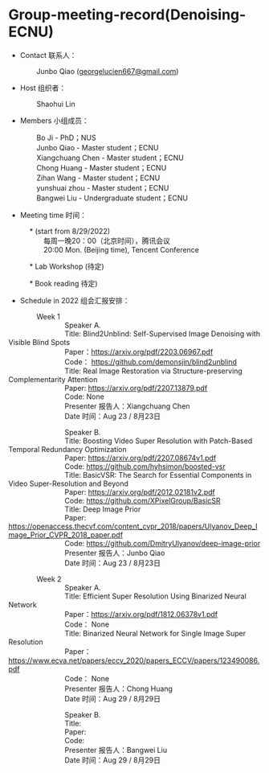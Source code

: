 # Group-meeting-record(Denoising-ECNU)

* Contact 联系人：

&emsp;&emsp;&emsp;&emsp;Junbo Qiao (georgelucien667@gmail.com)

* Host 组织者：

&emsp;&emsp;&emsp;&emsp;Shaohui Lin

* Members 小组成员：

&emsp;&emsp;&emsp;&emsp;Bo Ji - PhD；NUS<br/>
&emsp;&emsp;&emsp;&emsp;Junbo Qiao -  Master student；ECNU<br/>
&emsp;&emsp;&emsp;&emsp;Xiangchuang Chen - Master student；ECNU<br/>
&emsp;&emsp;&emsp;&emsp;Chong Huang - Master student；ECNU<br/>
&emsp;&emsp;&emsp;&emsp;Zihan Wang - Master student；ECNU<br/>
&emsp;&emsp;&emsp;&emsp;yunshuai zhou - Master student；ECNU<br/>
&emsp;&emsp;&emsp;&emsp;Bangwei Liu - Undergraduate student；ECNU<br/>

* Meeting time 时间：

&emsp;&emsp;&emsp;* (start from 8/29/2022)<br/>
&emsp;&emsp;&emsp;&emsp;&emsp;每周一晚20：00（北京时间），腾讯会议<br/>
&emsp;&emsp;&emsp;&emsp;&emsp;20:00 Mon. (Beijing time), Tencent Conference  

&emsp;&emsp;&emsp;* Lab Workshop (待定)<br/>

&emsp;&emsp;&emsp;* Book reading  待定)<br/>


* Schedule in 2022 组会汇报安排：

&emsp;&emsp;&emsp;&emsp;Week 1<br/>
&emsp;&emsp;&emsp;&emsp;&emsp;&emsp;&emsp;&emsp;Speaker A. <br/> 
&emsp;&emsp;&emsp;&emsp;&emsp;&emsp;&emsp;&emsp;Title: Blind2Unblind: Self-Supervised Image Denoising with Visible Blind Spots<br/> 
&emsp;&emsp;&emsp;&emsp;&emsp;&emsp;&emsp;&emsp;Paper：https://arxiv.org/pdf/2203.06967.pdf<br/>
&emsp;&emsp;&emsp;&emsp;&emsp;&emsp;&emsp;&emsp;Code： https://github.com/demonsjin/blind2unblind <br/> 
&emsp;&emsp;&emsp;&emsp;&emsp;&emsp;&emsp;&emsp;Title: Real Image Restoration via Structure-preserving Complementarity Attention<br/>
&emsp;&emsp;&emsp;&emsp;&emsp;&emsp;&emsp;&emsp;Paper: https://arxiv.org/pdf/2207.13879.pdf<br/> 
&emsp;&emsp;&emsp;&emsp;&emsp;&emsp;&emsp;&emsp;Code:  None<br/>
&emsp;&emsp;&emsp;&emsp;&emsp;&emsp;&emsp;&emsp;Presenter 报告人：Xiangchuang Chen <br/>
&emsp;&emsp;&emsp;&emsp;&emsp;&emsp;&emsp;&emsp;Date 时间：Aug 23 / 8月23日


&emsp;&emsp;&emsp;&emsp;&emsp;&emsp;&emsp;&emsp;Speaker B. <br/> 
&emsp;&emsp;&emsp;&emsp;&emsp;&emsp;&emsp;&emsp;Title: Boosting Video Super Resolution with Patch-Based Temporal Redundancy Optimization<br/> 
&emsp;&emsp;&emsp;&emsp;&emsp;&emsp;&emsp;&emsp;Paper: https://arxiv.org/pdf/2207.08674v1.pdf <br/> 
&emsp;&emsp;&emsp;&emsp;&emsp;&emsp;&emsp;&emsp;Code:  https://github.com/hyhsimon/boosted-vsr <br/> 
&emsp;&emsp;&emsp;&emsp;&emsp;&emsp;&emsp;&emsp;Title: BasicVSR: The Search for Essential Components in Video Super-Resolution and Beyond<br/> 
&emsp;&emsp;&emsp;&emsp;&emsp;&emsp;&emsp;&emsp;Paper: https://arxiv.org/pdf/2012.02181v2.pdf <br/> 
&emsp;&emsp;&emsp;&emsp;&emsp;&emsp;&emsp;&emsp;Code:  https://github.com/XPixelGroup/BasicSR <br/> 
&emsp;&emsp;&emsp;&emsp;&emsp;&emsp;&emsp;&emsp;Title: Deep Image Prior<br/> 
&emsp;&emsp;&emsp;&emsp;&emsp;&emsp;&emsp;&emsp;Paper: https://openaccess.thecvf.com/content_cvpr_2018/papers/Ulyanov_Deep_Image_Prior_CVPR_2018_paper.pdf <br/> 
&emsp;&emsp;&emsp;&emsp;&emsp;&emsp;&emsp;&emsp;Code:  https://github.com/DmitryUlyanov/deep-image-prior<br/> 
&emsp;&emsp;&emsp;&emsp;&emsp;&emsp;&emsp;&emsp;Presenter 报告人：Junbo Qiao <br/>
&emsp;&emsp;&emsp;&emsp;&emsp;&emsp;&emsp;&emsp;Date 时间：Aug 23 / 8月23日


&emsp;&emsp;&emsp;&emsp;Week 2<br/>
&emsp;&emsp;&emsp;&emsp;&emsp;&emsp;&emsp;&emsp;Speaker A. <br/> 
&emsp;&emsp;&emsp;&emsp;&emsp;&emsp;&emsp;&emsp;Title: Efficient Super Resolution Using Binarized Neural Network <br/> 
&emsp;&emsp;&emsp;&emsp;&emsp;&emsp;&emsp;&emsp;Paper：https://arxiv.org/pdf/1812.06378v1.pdf <br/>
&emsp;&emsp;&emsp;&emsp;&emsp;&emsp;&emsp;&emsp;Code： None<br/> 
&emsp;&emsp;&emsp;&emsp;&emsp;&emsp;&emsp;&emsp;Title: Binarized Neural Network for Single Image Super Resolution <br/> 
&emsp;&emsp;&emsp;&emsp;&emsp;&emsp;&emsp;&emsp;Paper：https://www.ecva.net/papers/eccv_2020/papers_ECCV/papers/123490086.pdf<br/>
&emsp;&emsp;&emsp;&emsp;&emsp;&emsp;&emsp;&emsp;Code： None<br/> 
&emsp;&emsp;&emsp;&emsp;&emsp;&emsp;&emsp;&emsp;Presenter 报告人：Chong Huang <br/>
&emsp;&emsp;&emsp;&emsp;&emsp;&emsp;&emsp;&emsp;Date 时间：Aug 29 / 8月29日


&emsp;&emsp;&emsp;&emsp;&emsp;&emsp;&emsp;&emsp;Speaker B. <br/> 
&emsp;&emsp;&emsp;&emsp;&emsp;&emsp;&emsp;&emsp;Title: <br/> 
&emsp;&emsp;&emsp;&emsp;&emsp;&emsp;&emsp;&emsp;Paper: <br/> 
&emsp;&emsp;&emsp;&emsp;&emsp;&emsp;&emsp;&emsp;Code:  <br/> 
&emsp;&emsp;&emsp;&emsp;&emsp;&emsp;&emsp;&emsp;Presenter 报告人：Bangwei Liu <br/>
&emsp;&emsp;&emsp;&emsp;&emsp;&emsp;&emsp;&emsp;Date 时间：Aug 29 / 8月29日

